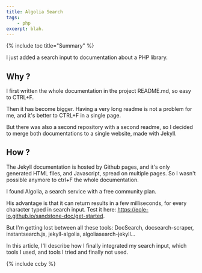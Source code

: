 ```yaml
---
title: Algolia Search
tags:
    - php
excerpt: blah.
---
```


{% include toc title="Summary" %}

I just added a search input to documentation about a PHP library.

## Why ?

I first written the whole documentation in the project README.md, so easy to CTRL+F.

Then it has become bigger. Having a very long readme is not a problem for me,
and it's better to CTRL+F in a single page.

But there was also a second repository with a second readme,
so I decided to merge both documentations to a single website, made with Jekyll.


## How ?

The Jekyll documentation is hosted by Github pages, and it's only generated HTML
files, and Javascript, spread on multiple pages.
So I wasn't possible anymore to ctrl+F the whole documentation.

I found Algolia, a search service with a free community plan.

His advantage is that it can return results in a few milliseconds,
for every character typed in search input.
Test it here: <https://eole-io.github.io/sandstone-doc/get-started>.

But I'm getting lost between all these tools: DocSearch, docsearch-scraper,
instantsearch.js, jekyll-algolia, algoliasearch-jekyll...

In this article, I'll describe how I finally integrated my search input,
which tools I used, and tools I tried and finally not used.




{% include ccby %}
